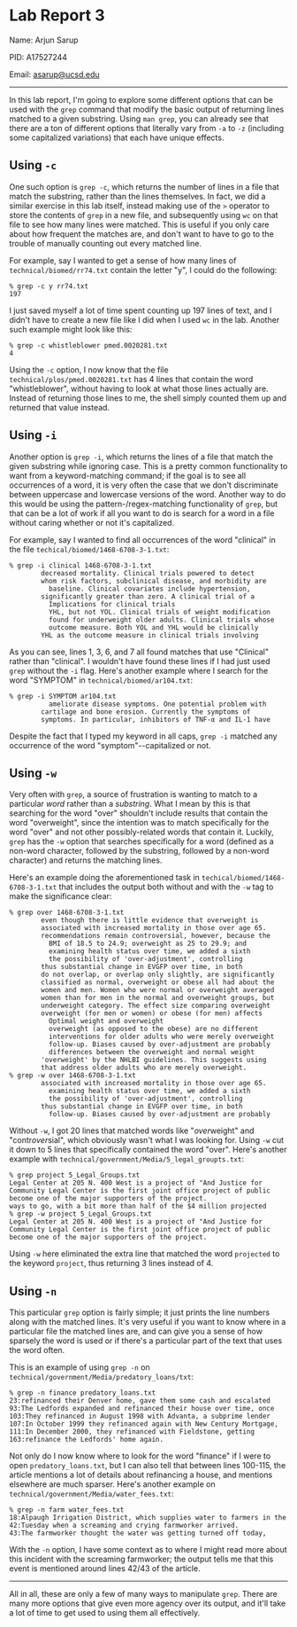 # Lab Report 3
Name: Arjun Sarup

PID: A17527244

Email: asarup@ucsd.edu

---

In this lab report, I'm going to explore some different options that can be used with the `grep` command that modify the basic output of returning lines matched to a given substring. Using `man grep`, you can already see that there are a ton of different options that literally vary from `-a` to `-z` (including some capitalized variations) that each have unique effects.

## Using `-c`

One such option is `grep -c`, which returns the number of lines in a file that match the substring, rather than the lines themselves. In fact, we did a similar exercise in this lab itself, instead making use of the `>` operator to store the contents of `grep` in a new file, and subsequently using `wc` on that file to see how many lines were matched. This is useful if you only care about how frequent the matches are, and don't want to have to go to the trouble of manually counting out every matched line.

For example, say I wanted to get a sense of how many lines of `technical/biomed/rr74.txt` contain the letter "y", I could do the following:
```
% grep -c y rr74.txt
197
```
I just saved myself a lot of time spent counting up 197 lines of text, and I didn't have to create a new file like I did when I used `wc` in the lab. Another such example might look like this:
```
% grep -c whistleblower pmed.0020281.txt
4
```
Using the `-c` option, I now know that the file `technical/plos/pmed.0020281.txt` has 4 lines that contain the word "whistleblower", without having to look at what those lines actually are. Instead of returning those lines to me, the shell simply counted them up and returned that value instead.


## Using `-i`

Another option is `grep -i`, which returns the lines of a file that match the given substring while ignoring case. This is a pretty common functionality to want from a keyword-matching command; if the goal is to see all occurrences of a word, it is very often the case that we don't discriminate between uppercase and lowercase versions of the word. Another way to do this would be using the pattern-/regex-matching functionality of `grep`, but that can be a lot of work if all you want to do is search for a word in a file without caring whether or not it's capitalized. 

For example, say I wanted to find all occurrences of the word "clinical" in the file `techical/biomed/1468-6708-3-1.txt`:
```
% grep -i clinical 1468-6708-3-1.txt
        decreased mortality. Clinical trials powered to detect
        whom risk factors, subclinical disease, and morbidity are
          baseline. Clinical covariates include hypertension,
        significantly greater than zero. A clinical trial of a
          Implications for clinical trials
          YHL, but not YOL. Clinical trials of weight modification
          found for underweight older adults. Clinical trials whose
          outcome measure. Both YOL and YHL would be clinically
        YHL as the outcome measure in clinical trials involving
```
As you can see, lines 1, 3, 6, and 7 all found matches that use "Clinical" rather than "clinical". I wouldn't have found these lines if I had just used `grep` without the `-i` flag. Here's another example where I search for the word "SYMPTOM" in `technical/biomed/ar104.txt`:
```
% grep -i SYMPTOM ar104.txt 
          ameliorate disease symptoms. One potential problem with
        cartilage and bone erosion. Currently the symptoms of
        symptoms. In particular, inhibitors of TNF-α and IL-1 have
```
Despite the fact that I typed my keyword in all caps, `grep -i` matched any occurrence of the word "symptom"--capitalized or not.


## Using `-w`

Very often with `grep`, a source of frustration is wanting to match to a particular *word* rather than a *substring*. What I mean by this is that searching for the word "over" shouldn't include results that contain the word "overweight", since the intention was to match specifically for the word "over" and not other possibly-related words that contain it. Luckily, `grep` has the `-w` option that searches specifically for a word (defined as a non-word character, followed by the substring, followed by a non-word character) and returns the matching lines. 

Here's an example doing the aforementioned task in `techical/biomed/1468-6708-3-1.txt` that includes the output both without and with the `-w` tag to make the significance clear:
```
% grep over 1468-6708-3-1.txt 
        even though there is little evidence that overweight is
        associated with increased mortality in those over age 65.
        recommendations remain controversial, however, because the
          BMI of 18.5 to 24.9; overweight as 25 to 29.9; and
          examining health status over time, we added a sixth
          the possibility of 'over-adjustment', controlling
        thus substantial change in EVGFP over time, in both
        do not overlap, or overlap only slightly, are significantly
        classified as normal, overweight or obese all had about the
        women and men. Women who were normal or overweight averaged
        women than for men in the normal and overweight groups, but
        underweight category. The effect size comparing overweight
        overweight (for men or women) or obese (for men) affects
          Optimal weight and overweight
          overweight (as opposed to the obese) are no different
          interventions for older adults who were merely overweight
          follow-up. Biases caused by over-adjustment are probably
          differences between the overweight and normal weight
        'overweight' by the NHLBI guidelines. This suggests using
        that address older adults who are merely overweight.
% grep -w over 1468-6708-3-1.txt
        associated with increased mortality in those over age 65.
          examining health status over time, we added a sixth
          the possibility of 'over-adjustment', controlling
        thus substantial change in EVGFP over time, in both
          follow-up. Biases caused by over-adjustment are probably
```
Without `-w`, I got 20 lines that matched words like "*over*weight" and "contr*over*sial", which obviously wasn't what I was looking for. Using `-w` cut it down to 5 lines that specifically contained the word "over". Here's another example with `technical/government/Media/5_legal_groupts.txt`:
```
% grep project 5_Legal_Groups.txt
Legal Center at 205 N. 400 West is a project of "And Justice for
Community Legal Center is the first joint office project of public
become one of the major supporters of the project.
ways to go, with a bit more than half of the $4 million projected
% grep -w project 5_Legal_Groups.txt
Legal Center at 205 N. 400 West is a project of "And Justice for
Community Legal Center is the first joint office project of public
become one of the major supporters of the project.
```
Using `-w` here eliminated the extra line that matched the word `projected` to the keyword `project`, thus returning 3 lines instead of 4. 


## Using `-n`

This particular `grep` option is fairly simple; it just prints the line numbers along with the matched lines. It's very useful if you want to know  where in a particular file the matched lines are, and can give you a sense of how sparsely the word is used or if there's a particular part of the text that uses the word often. 

This is an example of using `grep -n` on `technical/government/Media/predatory_loans/txt`:
```
% grep -n finance predatory_loans.txt
23:refinanced their Denver home, gave them some cash and escalated
93:The Ledfords expanded and refinanced their house over time, once
103:They refinanced in August 1998 with Advanta, a subprime lender
107:In October 1999 they refinanced again with New Century Mortgage,
111:In December 2000, they refinanced with Fieldstone, getting
163:refinance the Ledfords' home again.
```
Not only do I now know where to look for the word "finance" if I were to open `predatory_loans.txt`, but I can also tell that between lines 100-115, the article mentions a lot of details about refinancing a house, and mentions elsewhere are much sparser. Here's another example on `technical/government/Media/water_fees.txt`:
```
% grep -n farm water_fees.txt
18:Alpaugh Irrigation District, which supplies water to farmers in the
42:Tuesday when a screaming and crying farmworker arrived.
43:The farmworker thought the water was getting turned off today,
```
With the `-n` option, I have some context as to where I might read more about this incident with the screaming farmworker; the output tells me that this event is mentioned around lines 42/43 of the article.

---

All in all, these are only a few of many ways to manipulate `grep`. There are many more options that give even more agency over its output, and it'll take a lot of time to get used to using them all effectively.


